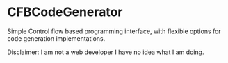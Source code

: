 # CFBCodeGenerator
Simple Control flow based programming interface, with flexible options for code generation implementations. 

Disclaimer: I am not a web developer I have no idea what I am doing.
